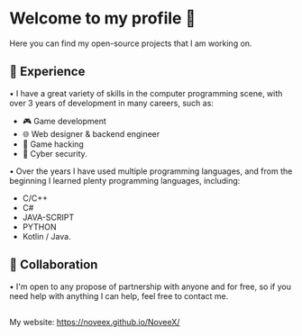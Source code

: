 # Welcome to my profile 👋

Here you can find my open-source projects that I am working on.

## 🔧 Experience

 • I have a great variety of skills in the computer programming scene, with over 3 years of development 
 in many careers, such as:
-  🎮 Game development
-  🌐 Web designer & backend engineer
-  👾 Game hacking
-  🦠 Cyber security.
	
 • Over the years I have used multiple programming languages, and from the beginning I learned plenty 
 programming languages, including:
-  C/C++
-  C#
-  JAVA-SCRIPT
-  PYTHON
-  Kotlin / Java.
	
## 🤝 Collaboration

 • I'm open to any propose of partnership with anyone and for free, so if you need help with anything
 I can help, feel free to contact me.
 
 ##
My website: https://noveex.github.io/NoveeX/
